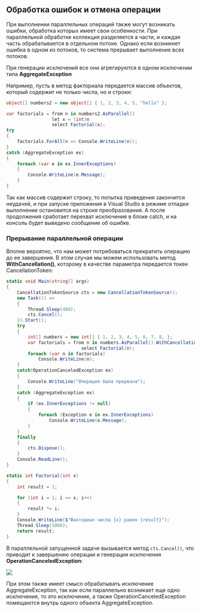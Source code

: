 ## Обработка ошибок и отмена операции

При выполнении параллельных операций также могут возникать ошибки, обработка которых имеет свои особенности. При параллельной обработке коллекция 
разделяется а части, и каждая часть обрабатывается в отдельном потоке. Однако если возникнет ошибка в одном из потоков, то система прерывает выполнение всех потоков.

При генерации исключений все они агрегируются в одном исключении типа **AggregateException**

Например, пусть в метод факториала передается массив объектов, который содержит не только числа, но и строки:

```cs
object[] numbers2 = new object[] { 1, 2, 3, 4, 5, "hello" };

var factorials = from n in numbers2.AsParallel()
                 let x = (int)n
                 select Factorial(x);
try
{
    factorials.ForAll(n => Console.WriteLine(n));
}
catch (AggregateException ex)
{
    foreach (var e in ex.InnerExceptions)
    {
        Console.WriteLine(e.Message);
    }
}
```

Так как массив содержит строку, то попытка приведения закончится неудачей, и при запуске приложения в Visual Studio в режиме отладки выполнение остановится на строке преобразования. 
А после продолжения сработает перехват исключения в блоке catch, и на консоль будет выведено сообщение об ошибке.

### Прерывание параллельной операции

Вполне вероятно, что нам может потребоваться прекратить операцию до ее завершения. В этом случае мы можем использовать метод **WithCancellation()**, 
которому в качестве параметра передается токен CancellationToken:

```cs
static void Main(string[] args)
{
    CancellationTokenSource cts = new CancellationTokenSource();
    new Task(() =>
	{
        Thread.Sleep(400);
        cts.Cancel();
    }).Start();
    try
    {
        int[] numbers = new int[] { 1, 2, 3, 4, 5, 6, 7, 8, };
        var factorials = from n in numbers.AsParallel().WithCancellation(cts.Token)
                            select Factorial(n);
        foreach (var n in factorials)
            Console.WriteLine(n);
    }
    catch(OperationCanceledException ex)
    {
        Console.WriteLine("Операция была прервана");
    }
	catch (AggregateException ex)
    {
        if (ex.InnerExceptions != null)
        {
            foreach (Exception e in ex.InnerExceptions)
                Console.WriteLine(e.Message);
        }
    }
    finally
    {
        cts.Dispose();
    }
    Console.ReadLine();
}

static int Factorial(int x)
{
    int result = 1;

    for (int i = 1; i <= x; i++)
    {
        result *= i;
    }
    Console.WriteLine($"Факториал числа {x} равен {result}");
    Thread.Sleep(1000);
    return result;
}
```

В параллельной запущенной задаче вызывается метод `cts.Cancel()`, что приводит к завершению операции и генерации исключения **OperationCanceledException**:

![](https://metanit.com/web/javascript/./pics/withcancellation.png)

При этом также имеет смысл обрабатывать исключение AggregateException, так как если параллельно возникает еще одно исключение, то это исключение, 
а также OperationCanceledException помещаются внутрь одного объекта AggregateException.

